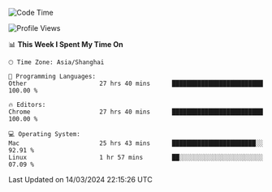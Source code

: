 <!--START_SECTION:waka-->
![Code Time](http://img.shields.io/badge/Code%20Time-2%2C032%20hrs%2044%20mins-blue)

![Profile Views](http://img.shields.io/badge/Profile%20Views-3-blue)

📊 **This Week I Spent My Time On** 

```text
🕑︎ Time Zone: Asia/Shanghai

💬 Programming Languages: 
Other                    27 hrs 40 mins      █████████████████████████   100.00 % 

🔥 Editors: 
Chrome                   27 hrs 40 mins      █████████████████████████   100.00 % 

💻 Operating System: 
Mac                      25 hrs 43 mins      ███████████████████████░░   92.91 % 
Linux                    1 hr 57 mins        ██░░░░░░░░░░░░░░░░░░░░░░░   07.09 % 
```


 Last Updated on 14/03/2024 22:15:26 UTC
<!--END_SECTION:waka-->